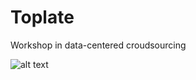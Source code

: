 # Toplate
Workshop in data-centered croudsourcing


![alt text](https://raw.githubusercontent.com/username/projectname/branch/path/to/img.png)
